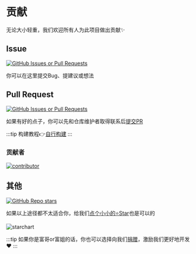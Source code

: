 # 贡献

无论大小轻重，我们欢迎所有人为此项目做出贡献✨

## Issue

[![GitHub Issues or Pull Requests](https://img.shields.io/github/issues-raw/SereinDev/Serein?style=for-the-badge)](https://github.com/SereinDev/Serein/issues/new)

你可以在这里提交Bug、提建议或想法

## Pull Request

[![GitHub Issues or Pull Requests](https://img.shields.io/github/issues-pr-raw/SereinDev/Serein?style=for-the-badge)](https://github.com/SereinDev/Serein/pulls)

如果有好的点子，你可以先和仓库维护者取得联系后[提交PR](https://github.com/SereinDev/Serein/pulls)

:::tip
构建教程👉[自行构建](../tutorial/advanced/build)
:::

### 贡献者

[![contributor](https://contributors-img.web.app/image?repo=SereinDev/Serein)](https://github.com/SereinDev/Serein/graphs/contributors)

## 其他

[![GitHub Repo stars](https://img.shields.io/github/stars/SereinDev/Serein?style=for-the-badge)](https://github.com/SereinDev/Serein)

如果以上途径都不太适合你，给我们[点个小小的⭐Star](https://github.com/SereinDev/Serein)也是可以的

![starchart](https://starchart.cc/SereinDev/Serein.svg#no-zoom)

:::tip
如果你是富哥or富姐的话，你也可以选择向我们[捐赠](donate)，激励我们更好地开发❤
:::

